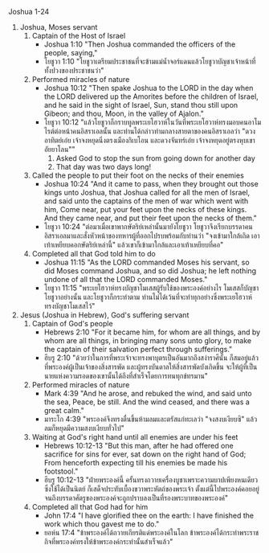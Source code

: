 Joshua 1-24

1. Joshua, Moses servant
    1. Captain of the Host of Israel
        - Joshua 1:10 "Then Joshua commanded the officers of the people, saying,"
        - โยชูวา 1:10 "โยชูวาเตรียมประชาชนที่จะข้ามแม่น้ำจอร์แดนแล้วโยชูวาบัญชาเจ้าหน้าที่ทั้งปวงของประชาชนว่า"
    2. Performed miracles of nature
        - Joshua 10:12 "Then spake Joshua to the LORD in the day when the LORD delivered up the Amorites before the children of Israel, and he said in the sight of Israel, Sun, stand thou still upon Gibeon; and thou, Moon, in the valley of Ajalon."
        - โยชูวา 10:12 "แล้วโยชูวาก็กราบทูลพระเยโฮวาห์ในวันที่พระเยโฮวาห์ทรงมอบคนอาโมไรต์ต่อหน้าคนอิสราเอลนั้น และท่านได้กล่าวท่ามกลางสายตาของคนอิสราเอลว่า "ดวงอาทิตย์เอ๋ย เจ้าจงหยุดนิ่งตรงเมืองกิเบโอน และดวงจันทร์เอ๋ย เจ้าจงหยุดอยู่ตรงหุบเขาอัยยาโลน""
            1. Asked God to stop the sun from going down for another day
            2. That day was two days long!
    3. Called the people to put their foot on the necks of their enemies
        - Joshua 10:24 "And it came to pass, when they brought out those kings unto Joshua, that Joshua called for all the men of Israel, and said unto the captains of the men of war which went with him, Come near, put your feet upon the necks of these kings. And they came near, and put their feet upon the necks of them."
        - โยชูวา 10:24 "ต่อมาเมื่อเขาพากษัตริย์เหล่านั้นมายังโยชูวา โยชูวาจึงเรียกบรรดาคนอิสราเอลมาและสั่งหัวหน้าของทหารผู้ที่ออกไปรบพร้อมกับท่านว่า "จงเข้ามาใกล้เถิด เอาเท้าเหยียบคอกษัตริย์เหล่านี้" แล้วเขาก็เข้ามาใกล้และเอาเท้าเหยียบที่คอ"
    4. Completed all that God told him to do
        - Joshua 11:15 "As the LORD commanded Moses his servant, so did Moses command Joshua, and so did Joshua; he left nothing undone of all that the LORD commanded Moses."
        - โยชูวา 11:15 "พระเยโฮวาห์ทรงบัญชาโมเสสผู้รับใช้ของพระองค์อย่างไร โมเสสก็บัญชาโยชูวาอย่างนั้น และโยชูวาก็กระทำตาม ท่านไม่ได้เว้นที่จะทำทุกอย่างซึ่งพระเยโฮวาห์ทรงบัญชาโมเสสไว้"
2. Jesus (Joshua in Hebrew), God's suffering servant
    1. Captain of God's people
        - Hebrews 2:10 "For it became him, for whom are all things, and by whom are all things, in bringing many sons unto glory, to make the captain of their salvation perfect through sufferings."
        - ฮีบรู 2:10 "ด้วยว่าในการที่พระเจ้าจะทรงพาบุตรเป็นอันมากถึงสง่าราศีนั้น ก็สมอยู่แล้วที่พระองค์ผู้เป็นเจ้าของสิ่งสารพัด และผู้ทรงบันดาลให้สิ่งสารพัดบังเกิดขึ้น จะให้ผู้ที่เป็นนายแห่งความรอดของเขานั้นได้ถึงที่สำเร็จโดยการทนทุกข์ทรมาน"
    2. Performed miracles of nature
        - Mark 4:39 "And he arose, and rebuked the wind, and said unto the sea, Peace, be still. And the wind ceased, and there was a great calm."
        - มาระโก 4:39 "พระองค์จึงทรงตื่นขึ้นห้ามลมและตรัสแก่ทะเลว่า "จงสงบเงียบซิ" แล้วลมก็หยุดมีความสงบเงียบทั่วไป"
    3. Waiting at God's right hand until all enemies are under his feet
        - Hebrews 10:12-13 "But this man, after he had offered one sacrifice for sins for ever, sat down on the right hand of God; From henceforth expecting till his enemies be made his footstool."
        - ฮีบรู 10:12-13 "ฝ่ายพระองค์นี้ ครั้นทรงถวายเครื่องบูชาเพราะความบาปเพียงหนเดียวซึ่งใช้ได้เป็นนิตย์ ก็เสด็จประทับเบื้องขวาพระหัตถ์ของพระเจ้า ตั้งแต่นี้ไปพระองค์คอยอยู่จนถึงบรรดาศัตรูของพระองค์จะถูกปราบลงเป็นที่รองพระบาทของพระองค์"
    4. Completed all that God had for him
        - John 17:4 "I have glorified thee on the earth: I have finished the work which thou gavest me to do."
        - ยอห์น 17:4 "ข้าพระองค์ได้ถวายเกียรติแด่พระองค์ในโลก ข้าพระองค์ได้กระทำพระราชกิจที่พระองค์ทรงให้ข้าพระองค์กระทำนั้นสำเร็จแล้ว"

